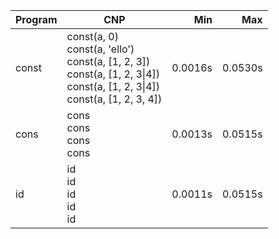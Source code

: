 Program | CNP | Min | Max
--- | --- | ---: | ---:
const | const(a, 0)<br/>const(a, 'ello')<br/>const(a, [1, 2, 3])<br/>const(a, [1, 2, 3\|4])<br/>const(a, [1, 2, 3\|4])<br/>const(a, [1, 2, 3, 4]) | 0.0016s | 0.0530s
cons | cons<br/>cons<br/>cons<br/>cons | 0.0013s | 0.0515s
id | id<br/>id<br/>id<br/>id<br/>id | 0.0011s | 0.0515s
